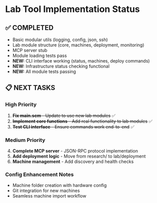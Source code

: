# Lab Tool Implementation Status

## ✅ COMPLETED
- Basic modular utils (logging, config, json, ssh)
- Lab module structure (core, machines, deployment, monitoring) 
- MCP server stub
- Module loading tests pass
- **NEW:** CLI interface working (status, machines, deploy commands)
- **NEW:** Infrastructure status checking functional
- **NEW:** All module tests passing

## 📋 NEXT TASKS

### High Priority
1. ~~**Fix main.scm** - Update to use new lab modules~~ ✅
2. ~~**Implement core functions** - Add real functionality to lab modules~~ ✅  
3. ~~**Test CLI interface** - Ensure commands work end-to-end~~ ✅

### Medium Priority  
4. **Complete MCP server** - JSON-RPC protocol implementation
5. **Add deployment logic** - Move from research/ to lab/deployment
6. **Machine management** - Add discovery and health checks

### Config Enhancement Notes
- Machine folder creation with hardware config
- Git integration for new machines
- Seamless machine import workflow
